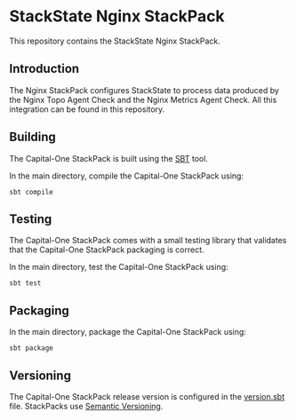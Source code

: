 # StackState Nginx StackPack

This repository contains the StackState Nginx StackPack.

## Introduction

The Nginx StackPack configures StackState to process data produced by the Nginx Topo Agent Check and the Nginx Metrics Agent Check. All this integration can be found in this repository.


## Building

The Capital-One StackPack is built using the [SBT](https://www.scala-sbt.org/) tool.

In the main directory, compile the Capital-One StackPack using:

```
sbt compile
```

## Testing

The Capital-One StackPack comes with a small testing library that validates that the Capital-One StackPack packaging is correct.

In the main directory, test the Capital-One StackPack using:

```
sbt test
```

## Packaging

In the main directory, package the Capital-One StackPack using:

```
sbt package
```

## Versioning

The Capital-One StackPack release version is configured in the [version.sbt](version.sbt) file. StackPacks use [Semantic Versioning](https://semver.org/).
